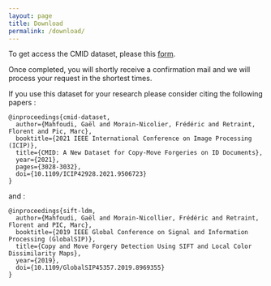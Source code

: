 ```yaml
---
layout: page
title: Download
permalink: /download/
---
```



To get access the CMID dataset, please this <a href="https://docs.google.com/forms/d/e/1FAIpQLSfYM6kPAtyeJZ_dEoHOTL2Stpwib4nxuvCFSqZ_RuO9-COrdQ/viewform">form</a>.

Once completed, you will shortly receive a confirmation mail and we will 
process your request in the shortest times.

If you use this dataset for your research please consider citing the following papers :

```
@inproceedings{cmid-dataset,  
  author={Mahfoudi, Gaël and Morain-Nicolier, Frédéric and Retraint, Florent and Pic, Marc},  
  booktitle={2021 IEEE International Conference on Image Processing (ICIP)},   
  title={CMID: A New Dataset for Copy-Move Forgeries on ID Documents},   
  year={2021},  
  pages={3028-3032},  
  doi={10.1109/ICIP42928.2021.9506723}
}
```

and : 

```
@inproceedings{sift-ldm,  
  author={Mahfoudi, Gaël and Morain-Nicollier, Frédéric and Retraint, Florent and PIC, Marc},  
  booktitle={2019 IEEE Global Conference on Signal and Information Processing (GlobalSIP)},   
  title={Copy and Move Forgery Detection Using SIFT and Local Color Dissimilarity Maps},   
  year={2019},  
  doi={10.1109/GlobalSIP45357.2019.8969355}
}
```

